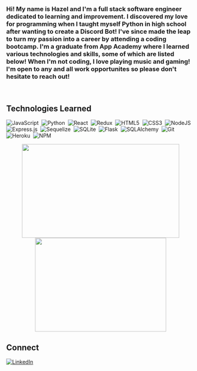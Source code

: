 ### Hi! My name is Hazel and I'm a full stack software engineer dedicated to learning and improvement. I discovered my love for programming when I taught myself Python in high school after wanting to create a Discord Bot! I've since made the leap to turn my passion into a career by attending a coding bootcamp. I'm a graduate from App Academy where I learned various technologies and skills, some of which are listed below! When I'm not coding, I love playing music and gaming! I'm open to any and all work opportunites so please don't hesitate to reach out! 
<br>

## Technologies Learned
![JavaScript](https://img.shields.io/badge/JavaScript-323330?style=for-the-badge&logo=javascript&logoColor=F7DF1E)&nbsp; 
![Python](https://img.shields.io/badge/Python-14354C?style=for-the-badge&logo=python&logoColor=white)&nbsp;
![React](https://img.shields.io/badge/react-%2320232a.svg?style=for-the-badge&logo=react&logoColor=%2361DAFB)&nbsp;
![Redux](https://img.shields.io/badge/redux-%23593d88.svg?style=for-the-badge&logo=redux&logoColor=white)&nbsp;
![HTML5](https://img.shields.io/badge/html5-%23E34F26.svg?style=for-the-badge&logo=html5&logoColor=white)&nbsp;
![CSS3](https://img.shields.io/badge/css3-%231572B6.svg?style=for-the-badge&logo=css3&logoColor=white)&nbsp;
![NodeJS](https://img.shields.io/badge/Node.js-339933?style=for-the-badge&logo=nodedotjs&logoColor=white)&nbsp;
![Express.js](https://img.shields.io/badge/express.js-%23404d59.svg?style=for-the-badge&logo=express&logoColor=%2361DAFB)&nbsp;
![Sequelize](https://img.shields.io/badge/Sequelize-52B0E7?style=for-the-badge&logo=Sequelize&logoColor=white)&nbsp;
![SQLite](https://img.shields.io/badge/sqlite-%2307405e.svg?style=for-the-badge&logo=sqlite&logoColor=white)&nbsp;
![Flask](https://img.shields.io/badge/Flask-000000?style=for-the-badge&logo=flask&logoColor=white)&nbsp;
![SQLAlchemy](https://img.shields.io/badge/SQLAlchemy-100000?style=for-the-badge&logo=sql&logoColor=BA1212&labelColor=AD0000&color=A90000)&nbsp; 
![Git](https://img.shields.io/badge/GIT-E44C30?style=for-the-badge&logo=git&logoColor=white)&nbsp;
![Heroku](https://img.shields.io/badge/heroku-%23430098.svg?style=for-the-badge&logo=heroku&logoColor=white)&nbsp; 
![NPM](https://img.shields.io/badge/npm-CB3837?style=for-the-badge&logo=npm&logoColor=white)&nbsp;
<br>

<div align="center">
  <img height ="250px" width="420px" align="center" src="https://github-readme-stats.vercel.app/api?username=hazeluwuz&theme=radical&hide_border=true" />
  <img height ="250px" width="350px" align="center" src="https://github-readme-stats.vercel.app/api/top-langs/?username=hazeluwuz&layout=compact&theme=radical&hide_border=true" />
</div>

## Connect
[![LinkedIn](https://img.shields.io/badge/linkedin-%230077B5.svg?style=for-the-badge&logo=linkedin&logoColor=white)](https://www.linkedin.com/in/hazel-guzzetti-50445b23b/)
